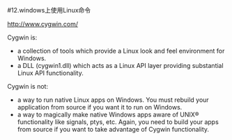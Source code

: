 #12.windows上使用Linux命令

  http://www.cygwin.com/ 
  
  Cygwin is:

  * a collection of tools which provide a Linux look and feel environment for Windows.
  * a DLL (cygwin1.dll) which acts as a Linux API layer providing substantial Linux API functionality.
  
  
  Cygwin is not:

  * a way to run native Linux apps on Windows. You must rebuild your application from source if you want it to run on Windows.
  * a way to magically make native Windows apps aware of UNIX® functionality like signals, ptys, etc. Again, you need to build your apps from source if you want to take advantage of Cygwin functionality.
  

